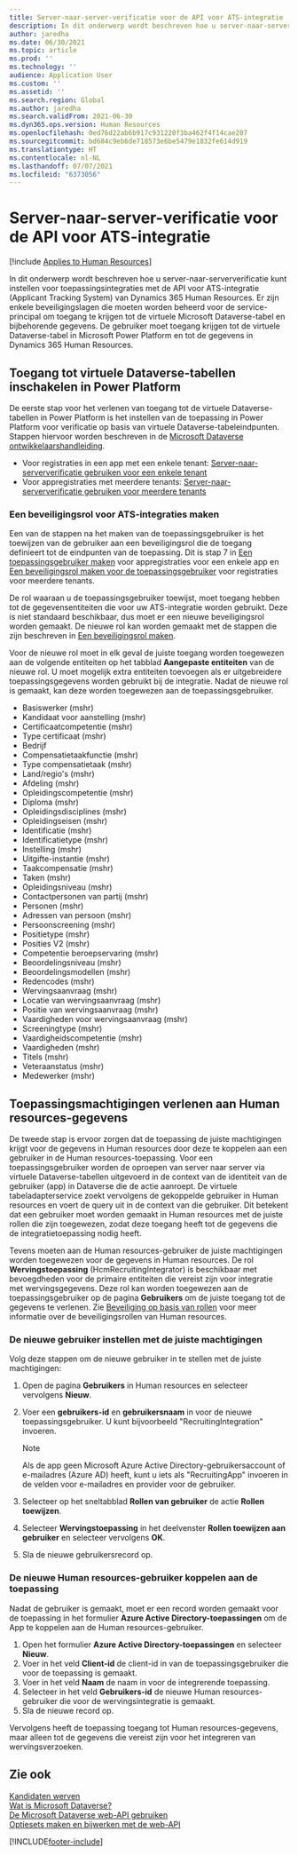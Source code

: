 ```yaml
---
title: Server-naar-server-verificatie voor de API voor ATS-integratie
description: In dit onderwerp wordt beschreven hoe u server-naar-serververificatie kunt instellen voor integraties met de API voor ATS-integratie (Applicant Tracking System) van Dynamics 365 Human Resources.
author: jaredha
ms.date: 06/30/2021
ms.topic: article
ms.prod: ''
ms.technology: ''
audience: Application User
ms.custom: ''
ms.assetid: ''
ms.search.region: Global
ms.author: jaredha
ms.search.validFrom: 2021-06-30
ms.dyn365.ops.version: Human Resources
ms.openlocfilehash: 0ed76d22ab6b917c931220f3ba462f4f14cae207
ms.sourcegitcommit: bd684c9eb6de718573e6be5479e1832fe614d919
ms.translationtype: HT
ms.contentlocale: nl-NL
ms.lasthandoff: 07/07/2021
ms.locfileid: "6373056"
---
```

# <a name="server-to-server-authentication-for-the-ats-integration-api"></a>Server-naar-server-verificatie voor de API voor ATS-integratie

[!include [Applies to Human Resources](../includes/applies-to-hr.md)]

In dit onderwerp wordt beschreven hoe u server-naar-serververificatie kunt instellen voor toepassingsintegraties met de API voor ATS-integratie (Applicant Tracking System) van Dynamics 365 Human Resources. Er zijn enkele beveiligingslagen die moeten worden beheerd voor de service-principal om toegang te krijgen tot de virtuele Microsoft Dataverse-tabel en bijbehorende gegevens. De gebruiker moet toegang krijgen tot de virtuele Dataverse-tabel in Microsoft Power Platform en tot de gegevens in Dynamics 365 Human Resources.

## <a name="enable-access-to-dataverse-virtual-tables-in-power-platform"></a>Toegang tot virtuele Dataverse-tabellen inschakelen in Power Platform

De eerste stap voor het verlenen van toegang tot de virtuele Dataverse-tabellen in Power Platform is het instellen van de toepassing in Power Platform voor verificatie op basis van virtuele Dataverse-tabeleindpunten. Stappen hiervoor worden beschreven in de [Microsoft Dataverse ontwikkelaarshandleiding](/powerapps/developer/data-platform).

  - Voor registraties in een app met een enkele tenant: [Server-naar-serververificatie gebruiken voor een enkele tenant](/powerapps/developer/data-platform/use-single-tenant-server-server-authentication)
  - Voor appregistraties met meerdere tenants: [Server-naar-serververificatie gebruiken voor meerdere tenants](/powerapps/developer/data-platform/use-multi-tenant-server-server-authentication)

### <a name="creating-a-security-role-for-ats-integrations"></a>Een beveiligingsrol voor ATS-integraties maken

Een van de stappen na het maken van de toepassingsgebruiker is het toewijzen van de gebruiker aan een beveiligingsrol die de toegang definieert tot de eindpunten van de toepassing. Dit is stap 7 in [Een toepassingsgebruiker maken](/powerapps/developer/data-platform/use-single-tenant-server-server-authentication#application-user-creation) voor appregistraties voor een enkele app en [Een beveiligingsrol maken voor de toepassingsgebruiker](/powerapps/developer/data-platform/use-multi-tenant-server-server-authentication#create-a-security-role-for-the-application-user) voor registraties voor meerdere tenants. 

De rol waaraan u de toepassingsgebruiker toewijst, moet toegang hebben tot de gegevensentiteiten die voor uw ATS-integratie worden gebruikt. Deze is niet standaard beschikbaar, dus moet er een nieuwe beveiligingsrol worden gemaakt. De nieuwe rol kan worden gemaakt met de stappen die zijn beschreven in [Een beveiligingsrol maken](/power-platform/admin/create-edit-security-role#create-a-security-role).

Voor de nieuwe rol moet in elk geval de juiste toegang worden toegewezen aan de volgende entiteiten op het tabblad **Aangepaste entiteiten** van de nieuwe rol. U moet mogelijk extra entiteiten toevoegen als er uitgebreidere toepassingsgegevens worden gebruikt bij de integratie. Nadat de nieuwe rol is gemaakt, kan deze worden toegewezen aan de toepassingsgebruiker.

  - Basiswerker (mshr)
  - Kandidaat voor aanstelling (mshr)
  - Certificaatcompetentie (mshr)
  - Type certificaat (mshr)
  - Bedrijf
  - Compensatietaakfunctie (mshr)
  - Type compensatietaak (mshr)
  - Land/regio's (mshr)
  - Afdeling (mshr)
  - Opleidingscompetentie (mshr)
  - Diploma (mshr)
  - Opleidingsdisciplines (mshr)
  - Opleidingseisen (mshr)
  - Identificatie (mshr)
  - Identificatietype (mshr)
  - Instelling (mshr)
  - Uitgifte-instantie (mshr)
  - Taakcompensatie (mshr)
  - Taken (mshr)
  - Opleidingsniveau (mshr)
  - Contactpersonen van partij (mshr)
  - Personen (mshr)
  - Adressen van persoon (mshr)
  - Persoonscreening (mshr)
  - Positietype (mshr)
  - Posities V2 (mshr)
  - Competentie beroepservaring (mshr)
  - Beoordelingsniveau (mshr)
  - Beoordelingsmodellen (mshr)
  - Redencodes (mshr)
  - Wervingsaanvraag (mshr)
  - Locatie van wervingsaanvraag (mshr)
  - Positie van wervingsaanvraag (mshr)
  - Vaardigheden voor wervingsaanvraag (mshr)
  - Screeningtype (mshr)
  - Vaardigheidscompetentie (mshr)
  - Vaardigheden (mshr)
  - Titels (mshr)
  - Veteraanstatus (mshr)
  - Medewerker (mshr)

## <a name="granting-application-permissions-to-human-resources-data"></a>Toepassingsmachtigingen verlenen aan Human resources-gegevens

De tweede stap is ervoor zorgen dat de toepassing de juiste machtigingen krijgt voor de gegevens in Human resources door deze te koppelen aan een gebruiker in de Human resources-toepassing. Voor een toepassingsgebruiker worden de oproepen van server naar server via virtuele Dataverse-tabellen uitgevoerd in de context van de identiteit van de gebruiker (app) in Dataverse die de actie aanroept. De virtuele tabeladapterservice zoekt vervolgens de gekoppelde gebruiker in Human resources en voert de query uit in de context van die gebruiker. Dit betekent dat een gebruiker moet worden gemaakt in Human resources met de juiste rollen die zijn toegewezen, zodat deze toegang heeft tot de gegevens die de integratietoepassing nodig heeft.

Tevens moeten aan de Human resources-gebruiker de juiste machtigingen worden toegewezen voor de gegevens in Human resources. De rol **Wervingstoepassing** (HcmRecruitingIntegrator) is beschikbaar met bevoegdheden voor de primaire entiteiten die vereist zijn voor integratie met wervingsgegevens. Deze rol kan worden toegewezen aan de toepassingsgebruiker op de pagina **Gebruikers** om de juiste toegang tot de gegevens te verlenen. Zie [Beveiliging op basis van rollen](/fin-ops-core/dev-itpro/sysadmin/role-based-security) voor meer informatie over de beveiligingsrollen van Human resources.

### <a name="set-up-the-new-user-with-appropriate-permissions"></a>De nieuwe gebruiker instellen met de juiste machtigingen

Volg deze stappen om de nieuwe gebruiker in te stellen met de juiste machtigingen:

  1. Open de pagina **Gebruikers** in Human resources en selecteer vervolgens **Nieuw**.
  2. Voer een **gebruikers-id** en **gebruikersnaam** in voor de nieuwe toepassingsgebruiker. U kunt bijvoorbeeld "RecruitingIntegration" invoeren.

      > [!NOTE]
      > Als de app geen Microsoft Azure Active Directory-gebruikersaccount of e-mailadres (Azure AD) heeft, kunt u iets als "RecruitingApp" invoeren in de velden voor e-mailadres en provider voor de gebruiker.

  3. Selecteer op het sneltabblad **Rollen van gebruiker** de actie **Rollen toewijzen**.
  4. Selecteer **Wervingstoepassing** in het deelvenster **Rollen toewijzen aan gebruiker** en selecteer vervolgens **OK**.
  5. Sla de nieuwe gebruikersrecord op.

### <a name="link-the-new-human-resources-user-to-the-application"></a>De nieuwe Human resources-gebruiker koppelen aan de toepassing

Nadat de gebruiker is gemaakt, moet er een record worden gemaakt voor de toepassing in het formulier **Azure Active Directory-toepassingen** om de App te koppelen aan de Human resources-gebruiker.

  1. Open het formulier **Azure Active Directory-toepassingen** en selecteer **Nieuw**.
  2. Voer in het veld **Client-id** de client-id in van de toepassingsgebruiker die voor de toepassing is gemaakt.
  3. Voer in het veld **Naam** de naam in voor de integrerende toepassing.
  4. Selecteer in het veld **Gebruikers-id** de nieuwe Human resources-gebruiker die voor de wervingsintegratie is gemaakt.
  5. Sla de nieuwe record op.

Vervolgens heeft de toepassing toegang tot Human resources-gegevens, maar alleen tot de gegevens die vereist zijn voor het integreren van wervingsverzoeken.

## <a name="see-also"></a>Zie ook

[Kandidaten werven](hr-personnel-recruit.md)<br>
[Wat is Microsoft Dataverse?](/powerapps/maker/data-platform/data-platform-intro)<br>
[De Microsoft Dataverse web-API gebruiken](/powerapps/developer/data-platform/webapi/overview)<br>
[Optiesets maken en bijwerken met de web-API](/powerapps/developer/data-platform/webapi/create-update-optionsets)<br>

[!INCLUDE[footer-include](../includes/footer-banner.md)]

